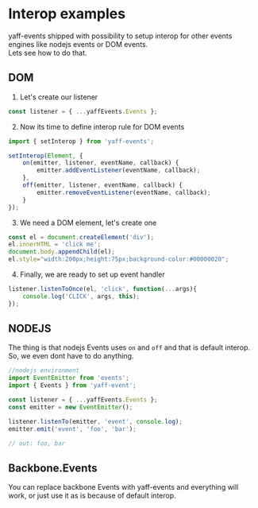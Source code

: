 # Interop examples
yaff-events shipped with possibility to setup interop for other events engines like nodejs events or DOM events.  
Lets see how to do that.

## DOM
1. Let's create our listener
```javascript
const listener = { ...yaffEvents.Events };
```

2. Now its time to define interop rule for DOM events
```javascript
import { setInterop } from 'yaff-events';

setInterop(Element, {
	on(emitter, listener, eventName, callback) {
		emitter.addEventListener(eventName, callback);
	},
	off(emitter, listener, eventName, callback) {
		emitter.removeEventListener(eventName, callback);
	}
});

```
3. We need a DOM element, let's create one
```javascript
const el = document.createElement('div');
el.innerHTML = 'click me';
document.body.appendChild(el);
el.style="width:200px;height:75px;background-color:#00000020";
```

4. Finally, we are ready to set up event handler
```javascript
listener.listenToOnce(el, 'click', function(...args){ 
	console.log('CLICK', args, this);
});
```

## NODEJS
The thing is that nodejs Events uses `on` and `off` and that is default interop. So, we even dont have to do anything.

```javascript
//nodejs environment
import EventEmitter from 'events';
import { Events } from 'yaff-event';

const listener = { ...yaffEvents.Events };
const emitter = new EventEmitter();

listener.listenTo(emitter, 'event', console.log);
emitter.emit('event', 'foo', 'bar');

// out: foo, bar

```

## Backbone.Events
You can replace backbone Events with yaff-events and everything will work, or just use it as is because of default interop. 
